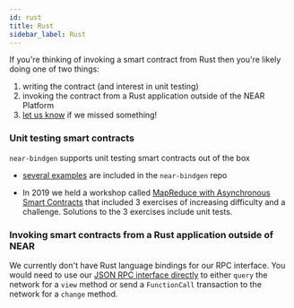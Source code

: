 ```yaml
---
id: rust
title: Rust
sidebar_label: Rust
---
```


If you're thinking of invoking a smart contract from Rust then you're likely doing one of two things:

1. writing the contract (and interest in unit testing)
2. invoking the contract from a Rust application outside of the NEAR Platform
3. [let us know](http://near.chat) if we missed something!

### Unit testing smart contracts

`near-bindgen` supports unit testing smart contracts out of the box

- [several examples](https://github.com/nearprotocol/near-bindgen/tree/master/examples) are included in the `near-bindgen` repo

- In 2019 we held a workshop called [MapReduce with Asynchronous Smart Contracts](https://github.com/nearprotocol/workshop) that included 3 exercises of increasing difficulty and a challenge.  Solutions to the 3 exercises include unit tests.

### Invoking smart contracts from a Rust application outside of NEAR

We currently don't have Rust language bindings for our RPC interface.  You would need to use our [JSON RPC interface directly](https://docs.nearprotocol.com/docs/interaction/rpc) to either `query` the network for a `view` method or send a `FunctionCall` transaction to the network for a `change` method.
